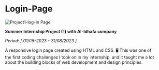 # Login-Page
![Project1-log-in Page](https://github.com/Ayoub0Bn/Login-Page/assets/122807620/45d3254a-4673-4769-a274-9c380f5f11cf)


**Summer Internship Project (1) with Al-Idhafa company**



*Period: [ 01/06-2023 - 31/08/2023 ]*


A responsive login page created using HTML and CSS. 🖥️ This was one of the first coding challenges I took on in my internship, and it taught me a lot about the building blocks of web development and design principles.
